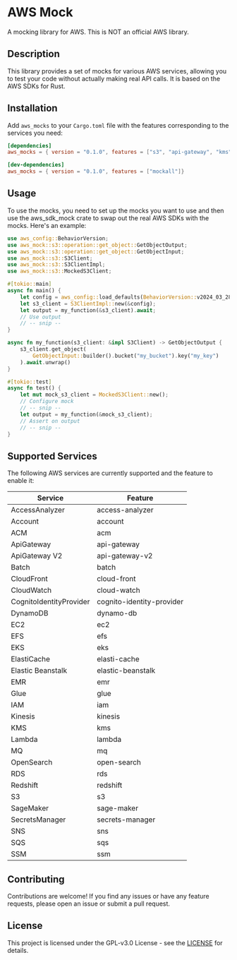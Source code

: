 # AWS Mock

A mocking library for AWS. This is NOT an official AWS library.

## Description

This library provides a set of mocks for various AWS services, allowing you to test your code without actually making real API calls. It is based on the AWS SDKs for Rust.

## Installation

Add `aws_mocks` to your `Cargo.toml` file with the features corresponding to the services you need:

```toml
[dependencies]
aws_mocks = { version = "0.1.0", features = ["s3", "api-gateway", "kms"]}

[dev-dependencies]
aws_mocks = { version = "0.1.0", features = ["mockall"]}
```

## Usage
To use the mocks, you need to set up the mocks you want to use and then use the aws_sdk_mock crate to swap out the real AWS SDKs with the mocks. Here's an example:
```rust
use aws_config::BehaviorVersion;
use aws_mock::s3::operation::get_object::GetObjectOutput;
use aws_mock::s3::operation::get_object::GetObjectInput;
use aws_mock::s3::S3Client;
use aws_mock::s3::S3ClientImpl;
use aws_mock::s3::MockedS3Client;

#[tokio::main]
async fn main() {
    let config = aws_config::load_defaults(BehaviorVersion::v2024_03_28()).await;
    let s3_client = S3ClientImpl::new(&config);
    let output = my_function(&s3_client).await;
    // Use output
    // -- snip --
}

async fn my_function(s3_client: &impl S3Client) -> GetObjectOutput {
    s3_client.get_object(
        GetObjectInput::builder().bucket("my_bucket").key("my_key")
    ).await.unwrap()
}

#[tokio::test]
async fn test() {
    let mut mock_s3_client = MockedS3Client::new();
    // Configure mock
    // -- snip --
    let output = my_function(&mock_s3_client);
    // Assert on output
    // -- snip --
}
```

## Supported Services
The following AWS services are currently supported and the feature to enable it:

| Service                 | Feature                   |
|-------------------------|---------------------------|
| AccessAnalyzer          | access-analyzer           |
| Account                 | account                   |
| ACM                     | acm                       |
| ApiGateway              | api-gateway               |
| ApiGateway V2           | api-gateway-v2            |
| Batch                   | batch                     |
| CloudFront              | cloud-front               |
| CloudWatch              | cloud-watch               |
| CognitoIdentityProvider | cognito-identity-provider |
| DynamoDB                | dynamo-db                 |
| EC2                     | ec2                       |
| EFS                     | efs                       |
| EKS                     | eks                       |
| ElastiCache             | elasti-cache              |
| Elastic Beanstalk       | elastic-beanstalk         |
| EMR                     | emr                       |
| Glue                    | glue                      | 
| IAM                     | iam                       |
| Kinesis                 | kinesis                   |
| KMS                     | kms                       |
| Lambda                  | lambda                    |
| MQ                      | mq                        |
| OpenSearch              | open-search               |
| RDS                     | rds                       |
| Redshift                | redshift                  |
| S3                      | s3                        |
| SageMaker               | sage-maker                |
| SecretsManager          | secrets-manager           |
| SNS                     | sns                       |
| SQS                     | sqs                       |
| SSM                     | ssm                       |

## Contributing
Contributions are welcome! If you find any issues or have any feature requests, please open an issue or submit a pull request.

## License 
This project is licensed under the GPL-v3.0 License - see the [LICENSE](./LICENSE) for details.